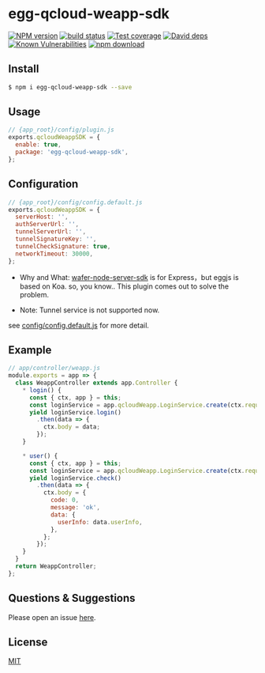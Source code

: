 # egg-qcloud-weapp-sdk

[![NPM version][npm-image]][npm-url]
[![build status][travis-image]][travis-url]
[![Test coverage][codecov-image]][codecov-url]
[![David deps][david-image]][david-url]
[![Known Vulnerabilities][snyk-image]][snyk-url]
[![npm download][download-image]][download-url]

[npm-image]: https://img.shields.io/npm/v/egg-qcloud-weapp-sdk.svg?style=flat-square
[npm-url]: https://npmjs.org/package/egg-qcloud-weapp-sdk
[travis-image]: https://img.shields.io/travis/eggjs/egg-qcloud-weapp-sdk.svg?style=flat-square
[travis-url]: https://travis-ci.org/eggjs/egg-qcloud-weapp-sdk
[codecov-image]: https://img.shields.io/codecov/c/github/eggjs/egg-qcloud-weapp-sdk.svg?style=flat-square
[codecov-url]: https://codecov.io/github/eggjs/egg-qcloud-weapp-sdk?branch=master
[david-image]: https://img.shields.io/david/eggjs/egg-qcloud-weapp-sdk.svg?style=flat-square
[david-url]: https://david-dm.org/eggjs/egg-qcloud-weapp-sdk
[snyk-image]: https://snyk.io/test/npm/egg-qcloud-weapp-sdk/badge.svg?style=flat-square
[snyk-url]: https://snyk.io/test/npm/egg-qcloud-weapp-sdk
[download-image]: https://img.shields.io/npm/dm/egg-qcloud-weapp-sdk.svg?style=flat-square
[download-url]: https://npmjs.org/package/egg-qcloud-weapp-sdk

<!--
Description here.
-->

## Install

```bash
$ npm i egg-qcloud-weapp-sdk --save
```

## Usage

```js
// {app_root}/config/plugin.js
exports.qcloudWeappSDK = {
  enable: true,
  package: 'egg-qcloud-weapp-sdk',
};
```

## Configuration

```js
// {app_root}/config/config.default.js
exports.qcloudWeappSDK = {
  serverHost: '',
  authServerUrl: '',
  tunnelServerUrl: '',
  tunnelSignatureKey: '',
  tunnelCheckSignature: true,
  networkTimeout: 30000,
};
```

- Why and What: [wafer-node-server-sdk](https://github.com/tencentyun/wafer-node-server-sdk) is for Express，but eggjs is based on Koa.  so, you know.. This plugin comes out to solve the problem.

- Note: Tunnel service is not supported now.

see [config/config.default.js](config/config.default.js) for more detail.

## Example

<!-- example here -->

```js
// app/controller/weapp.js
module.exports = app => {
  class WeappController extends app.Controller {
    * login() {
      const { ctx, app } = this;
      const loginService = app.qcloudWeapp.LoginService.create(ctx.request, ctx.response);
      yield loginService.login()
        .then(data => {
          ctx.body = data;
        });
    }

    * user() {
      const { ctx, app } = this;
      const loginService = app.qcloudWeapp.LoginService.create(ctx.request, ctx.response);
      yield loginService.check()
        .then(data => {
          ctx.body = {
            code: 0,
            message: 'ok',
            data: {
              userInfo: data.userInfo,
            },
          };
        });
    }
  }
  return WeappController;
};
```

## Questions & Suggestions

Please open an issue [here](https://github.com/eggjs/egg/issues).

## License

[MIT](LICENSE)
